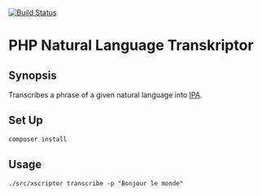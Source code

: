 
[![Build Status](https://travis-ci.org/k127/transkriptor.svg?branch=master)](https://travis-ci.org/k127/transkriptor)

# PHP Natural Language Transkriptor

## Synopsis

Transcribes a phrase of a given natural language into [IPA](https://en.wikipedia.org/wiki/International_Phonetic_Alphabet).


## Set Up

```sh
composer install
```


## Usage

`./src/xscriptor transcribe -p "Bonjour le monde"`
